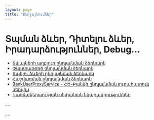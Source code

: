 ```yaml
---
layout: page
title: "Ընդլայնումներ" 
---
```


# Տպման ձևեր, Դիտելու ձևեր, Իրադարձություններ, Debug...

* [Տվյալների աղբյուր ընդլայնման ձեռնարկ](extenstions/definitions/ds_events_guide.md)
* [Փաստաթղթի ընդլայնման ձեռնարկ](extenstions/definitions/document_events_guide.md)
* [Տպելու ձևերի ընդլայնման ձեռնարկ](extenstions/definitions/template_substitution_guide.md)
* [Հաշվառման ընդլայնման ձեռնարկ](extenstions/definitions/accounting_events_guide.md)
* [BankUserProxyService - ՀԾ-Բանկի ընդլայնման յուրահատուկ սերվիս](extenstions/bank_user_proxy_service.md)
* [Կազմակերպության սեփական նկարագրություններ](extenstions/new_definitions.md)


....

....